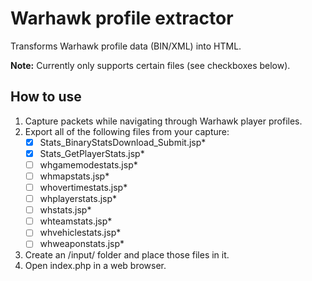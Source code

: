 # Warhawk profile extractor

Transforms Warhawk profile data (BIN/XML) into HTML.

**Note:** Currently only supports certain files (see checkboxes below).

## How to use

1. Capture packets while navigating through Warhawk player profiles.
2. Export all of the following files from your capture:
   * [x] Stats_BinaryStatsDownload_Submit.jsp*
   * [x] Stats_GetPlayerStats.jsp*
   * [ ] whgamemodestats.jsp*
   * [ ] whmapstats.jsp*
   * [ ] whovertimestats.jsp*
   * [ ] whplayerstats.jsp*
   * [ ] whstats.jsp*
   * [ ] whteamstats.jsp*
   * [ ] whvehiclestats.jsp*
   * [ ] whweaponstats.jsp*
3. Create an /input/ folder and place those files in it.
4. Open index.php in a web browser.
